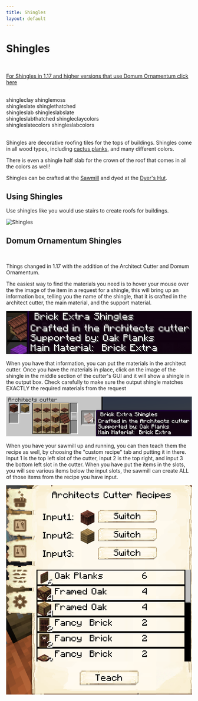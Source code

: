 ```yaml
---
title: Shingles
layout: default
---
```

# Shingles
<br>

[For Shingles in 1.17 and higher versions that use Domum Ornamentum click here](#domum_ornamentum_shingles)

<br>

<div class="infobox box text-center">
    <recipe>shingleclay</recipe>
    <recipe>shinglemoss</recipe><br>
    <recipe>shingleslate</recipe>
    <recipe>shinglethatched</recipe><br>
    <recipe>shingleslab</recipe>
    <recipe>shingleslabslate</recipe><br>
    <recipe>shingleslabthatched</recipe>
    <recipe>shingleclaycolors</recipe><br>
    <recipe>shingleslatecolors</recipe>
    <recipe>shingleslabcolors</recipe><br>
</div>
<br>

Shingles are decorative roofing tiles for the tops of buildings. Shingles come in all wood types, including [cactus planks](../../source/items/cactusplanks), and many different colors. 

There is even a shingle half slab for the crown of the roof that comes in all the colors as well!

Shingles can be crafted at the [Sawmill](../../source/buildings/sawmill) and dyed at the [Dyer's Hut](../../source/buildings/dyer).
<br>

## Using Shingles

Use shingles like you would use stairs to create roofs for buildings.

<img src="../../assets/images/items/shingles.png" alt="Shingles"/>
 <br>

## Domum Ornamentum Shingles
<br>

 Things changed in 1.17 with the addition of the Architect Cutter and Domum Ornamentum.

 The easiest way to find the materials you need is to hover your mouse over the the image of the item in a request for a shingle, this will bring up an information box, telling you the name of the shingle, that it is crafted in the architect cutter, the main material, and the support material.

<img src="../../assets/images/misc/do_shingles_mouseover.png" alt="Request"/>

When you have that information, you can put the materials in the architect cutter. Once you have the materials in place, click on the image of the shingle in the middle section of the cutter's GUI and it will show a shingle in the output box. Check carefully to make sure the output shingle matches EXACTLY the required materials from the request

<img src="../../assets/images/misc/do_shingles_cutter.png" alt="Cutter"/>

When you have your sawmill up and running, you can then teach them the recipe as well, by choosing the "custom recipe" tab and putting it in there.
Input 1 is the top left slot of the cutter, input 2 is the top right, and input 3 the bottom left slot in the cutter. When you have put the items in the slots, you will see various items below the input slots, the sawmill can create ALL of those items from the recipe you have input.

<img src="../../assets/images/misc/do_shingles_sawmill.png" alt="Sawmill"/>
